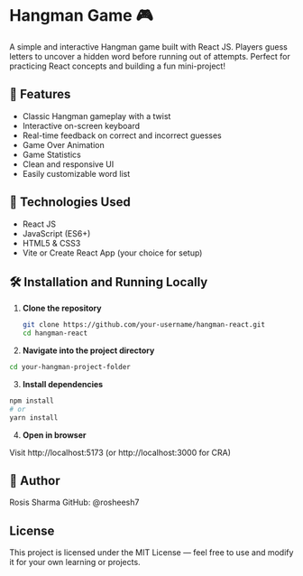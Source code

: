 # Hangman Game 🎮

A simple and interactive Hangman game built with React JS. Players guess letters to uncover a hidden word before running out of attempts. Perfect for practicing React concepts and building a fun mini-project!

## 🧩 Features

- Classic Hangman gameplay with a twist
- Interactive on-screen keyboard
- Real-time feedback on correct and incorrect guesses
- Game Over Animation
- Game Statistics
- Clean and responsive UI
- Easily customizable word list

## 🚀 Technologies Used

- React JS
- JavaScript (ES6+)
- HTML5 & CSS3
- Vite or Create React App (your choice for setup)

## 🛠️ Installation and Running Locally

1. **Clone the repository**

   ```bash
   git clone https://github.com/your-username/hangman-react.git
   cd hangman-react


2. **Navigate into the project directory**

```bash
cd your-hangman-project-folder 
``` 
3. **Install dependencies**

```bash
npm install
# or
yarn install
``` 
4. **Open in browser**

Visit http://localhost:5173 (or http://localhost:3000 for CRA)


## 👤 Author
Rosis Sharma
GitHub: @rosheesh7 

##  License
This project is licensed under the MIT License — feel free to use and modify it for your own learning or projects.








